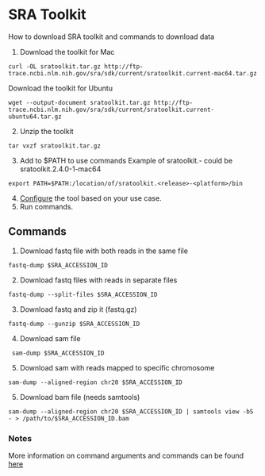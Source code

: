 # SRA Toolkit
How to download SRA toolkit and commands to download data

1. Download the toolkit for Mac
 ```
 curl -OL sratoolkit.tar.gz http://ftp-trace.ncbi.nlm.nih.gov/sra/sdk/current/sratoolkit.current-mac64.tar.gz
 ```
 Download the toolkit for Ubuntu
 ```
 wget --output-document sratoolkit.tar.gz http://ftp-trace.ncbi.nlm.nih.gov/sra/sdk/current/sratoolkit.current-ubuntu64.tar.gz
 ```
2. Unzip the toolkit
 ```
 tar vxzf sratoolkit.tar.gz
 ```
3. Add to $PATH to use commands
Example of sratoolkit.<release>-<platform> could be sratoolkit.2.4.0-1-mac64
 ```
 export PATH=$PATH:/location/of/sratoolkit.<release>-<platform>/bin
 ```
4. [Configure](https://github.com/ncbi/sra-tools/wiki/03.-Quick-Toolkit-Configuration) the tool based on your use case.
5. Run commands.

 ## Commands
 1. Download fastq file with both reads in the same file
 ```
 fastq-dump $SRA_ACCESSION_ID
 ```
 2. Download fastq files with reads in separate files
 ```
 fastq-dump --split-files $SRA_ACCESSION_ID
 ```
 3. Download fastq and zip it (fastq.gz)
 ```
 fastq-dump --gunzip $SRA_ACCESSION_ID
 ```
 4. Download sam file
 ```
  sam-dump $SRA_ACCESSION_ID
 ```
 5. Download sam with reads mapped to specific chromosome
 ```
 sam-dump --aligned-region chr20 $SRA_ACCESSION_ID
 ```
5. Download bam file (needs samtools)
 ```
 sam-dump --aligned-region chr20 $SRA_ACCESSION_ID | samtools view -bS - > /path/to/$SRA_ACCESSION_ID.bam
 ```
 ### Notes
 More information on command arguments and commands can be found [here](https://trace.ncbi.nlm.nih.gov/Traces/sra/sra.cgi?view=toolkit_doc)
